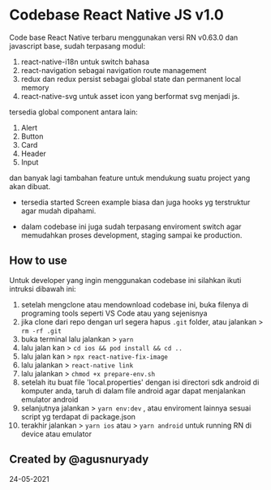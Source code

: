 # Codebase React Native JS v1.0

Code base React Native terbaru menggunakan versi RN v0.63.0 dan javascript base,
sudah terpasang modul:
1. react-native-i18n untuk switch bahasa
2. react-navigation sebagai navigation route management
3. redux dan redux persist sebagai global state dan permanent local memory
4. react-native-svg untuk asset icon yang berformat svg menjadi js.

tersedia global component antara lain:
1. Alert
2. Button
3. Card
4. Header
5. Input

dan banyak lagi tambahan feature untuk mendukung suatu project yang akan dibuat.

- tersedia started Screen example biasa dan juga hooks yg terstruktur agar mudah dipahami.

- dalam codebase ini juga sudah terpasang enviroment switch agar memudahkan proses development, staging sampai ke production.

## How to use

Untuk developer yang ingin menggunakan codebase ini silahkan ikuti intruksi dibawah ini:

1. setelah mengclone atau mendownload codebase ini, buka filenya di programing tools seperti VS Code atau yang sejenisnya
2. jika clone dari repo dengan url segera hapus `.git` folder, atau jalankan > `rm -rf .git`
3. buka terminal lalu jalankan > `yarn`
4. lalu jalan kan > `cd ios && pod install && cd ..`
5. lalu jalan kan > `npx react-native-fix-image`
6. lalu jalankan > `react-native link`
7. lalu jalankan > `chmod +x prepare-env.sh`
8. setelah itu buat file 'local.properties' dengan isi directori sdk android di komputer anda, taruh di dalam file android agar dapat menjalankan emulator android
9. selanjutnya jalankan > `yarn env:dev` , atau enviroment lainnya sesuai script yg terdapat di package.json
10. terakhir jalankan > `yarn ios` atau > `yarn android` untuk running RN di device atau emulator

## Created by @agusnuryady
24-05-2021